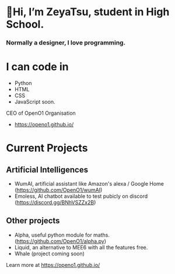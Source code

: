 # 👋Hi, I’m ZeyaTsu, student in High School.
### Normally a designer, I love programming.

# I can code in
* Python
* HTML
* CSS
* JavaScript soon.


CEO of OpenO1 Organisation
* https://openo1.github.io/

# Current Projects

## Artificial Intelligences
- WumAI, artificial assistant like Amazon's alexa / Google Home (https://github.com/OpenO1/wumAI)
- Emoless, AI chatbot available to test pubicly on discord (https://discord.gg/BNhVSZZx2B) 

## Other projects
- Alpha, useful python module for maths. (https://github.com/OpenO1/alpha.py)
- Liquid, an alternative to MEE6 with all the features free.
- Whale (project coming soon)


Learn more at https://openo1.github.io/
